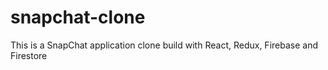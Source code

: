 # snapchat-clone
 This is a SnapChat application clone build with React, Redux, Firebase and Firestore
